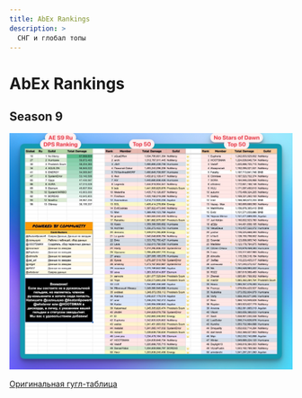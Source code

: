 ```yaml
---
title: AbEx Rankings
description: >
  СНГ и глобал топы
---
```

# AbEx Rankings

## Season 9

![res](../../assets/images/top/aes9rurank.jpg)

[Оригинальная гугл-таблица](https://docs.google.com/spreadsheets/d/1hsh9Ve9JvRZlpoZem0DYcFEJO6UIcn5wFlsLRgvrce4/edit#gid=0)
